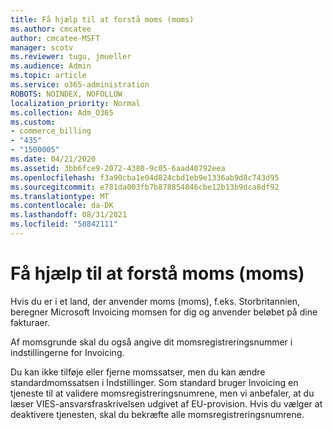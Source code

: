 ```yaml
---
title: Få hjælp til at forstå moms (moms)
ms.author: cmcatee
author: cmcatee-MSFT
manager: scotv
ms.reviewer: tugu, jmueller
ms.audience: Admin
ms.topic: article
ms.service: o365-administration
ROBOTS: NOINDEX, NOFOLLOW
localization_priority: Normal
ms.collection: Adm_O365
ms.custom:
- commerce_billing
- "435"
- "1500005"
ms.date: 04/21/2020
ms.assetid: 3bb6fce9-2072-4380-9c05-6aad40792eea
ms.openlocfilehash: f3a90cba1e04d824cbd1eb9e1336ab9d8c743d95
ms.sourcegitcommit: e781da003fb7b878854846cbe12b13b9dca8df92
ms.translationtype: MT
ms.contentlocale: da-DK
ms.lasthandoff: 08/31/2021
ms.locfileid: "58842111"
---
```

# <a name="help-understanding-value-added-tax-vat"></a>Få hjælp til at forstå moms (moms)

Hvis du er i et land, der anvender moms (moms), f.eks. Storbritannien, beregner Microsoft Invoicing momsen for dig og anvender beløbet på dine fakturaer.
  
Af momsgrunde skal du også angive dit momsregistreringsnummer i indstillingerne for Invoicing.
  
Du kan ikke tilføje eller fjerne momssatser, men du kan ændre standardmomssatsen i Indstillinger. Som standard bruger Invoicing en tjeneste til at validere momsregistreringsnumrene, men vi anbefaler, at du læser VIES-ansvarsfraskrivelsen udgivet af EU-provision. [](https://go.microsoft.com/fwlink/?LinkID=841741) Hvis du vælger at deaktivere tjenesten, skal du bekræfte alle momsregistreringsnumrene.